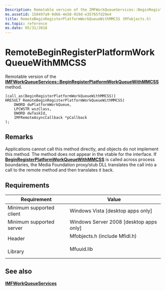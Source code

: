 ```yaml
---
Description: Remotable version of the IMFWorkQueueServices::BeginRegisterPlatformWorkQueueWithMMCSS method.
ms.assetid: 158497a9-9d66-4e58-919d-e35765fd29e4
title: RemoteBeginRegisterPlatformWorkQueueWithMMCSS (Mfobjects.h)
ms.topic: reference
ms.date: 05/31/2018
---
```


# RemoteBeginRegisterPlatformWorkQueueWithMMCSS

Remotable version of the [**IMFWorkQueueServices::BeginRegisterPlatformWorkQueueWithMMCSS**](/windows/desktop/api/mfidl/nf-mfidl-imfworkqueueservices-beginregisterplatformworkqueuewithmmcss) method.

``` syntax
[call_as(BeginRegisterPlatformWorkQueueWithMMCSS)]
HRESULT RemoteBeginRegisterPlatformWorkQueueWithMMCSS(
    DWORD dwPlatformWorkQueue,
    LPCWSTR wszClass,
    DWORD dwTaskId,
    IMFRemoteAsyncCallback *pCallback
);
```

## Remarks

Applications cannot call this method directly, and objects do not implement this method. The method does not appear in the vtable for the interface. If [**BeginRegisterPlatformWorkQueueWithMMCSS**](/windows/desktop/api/mfidl/nf-mfidl-imfworkqueueservices-beginregisterplatformworkqueuewithmmcss) is called across process boundaries, the Media Foundation proxy/stub DLL translates the call into a call to the remote method and then translates it back.

## Requirements



| Requirement | Value |
|-------------------------------------|----------------------------------------------------------------------------------------------------------|
| Minimum supported client<br/> | Windows Vista \[desktop apps only\]<br/>                                                           |
| Minimum supported server<br/> | Windows Server 2008 \[desktop apps only\]<br/>                                                     |
| Header<br/>                   | <dl> <dt>Mfobjects.h (include Mfidl.h)</dt> </dl> |
| Library<br/>                  | <dl> <dt>Mfuuid.lib</dt> </dl>                    |



## See also

<dl> <dt>

[**IMFWorkQueueServices**](/windows/desktop/api/mfidl/nn-mfidl-imfworkqueueservices)
</dt> </dl>

 

 




